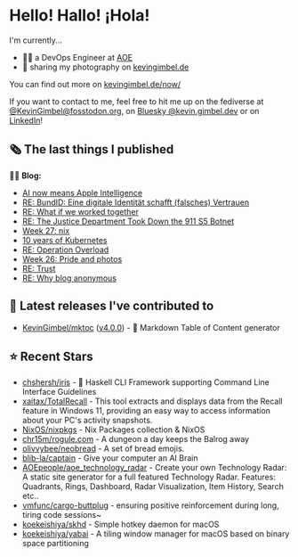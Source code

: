 # Hello! Hallo! ¡Hola!

I'm currently...
- 👨‍💻 a DevOps Engineer at [AOE](https://aoe.com)
- 📸 sharing my photography on [kevingimbel.de](https://kevingimbel.de/photography)

You can find out more on [kevingimbel.de/now/](https://kevingimbel.de/now/)

If you want to contact to me, feel free to hit me up on the fediverse at [@KevinGimbel@fosstodon.org](https://fosstodon.org/@KevinGimbel), on [Bluesky @kevin.gimbel.dev](https://bsky.app/profile/kevin.gimbel.dev) or on [LinkedIn](https://www.linkedin.com/in/kevingimbel/)!

## 🗞 The last things I published

🧑‍💻 **Blog:**

- [AI now means Apple Intelligence](https://kevingimbel.de/blog/2024/06/ai-now-means-apple-intelligence/)
- [RE: BundID: Eine digitale Identität schafft (falsches) Vertrauen](https://kevingimbel.de/blog/2024/06/re-bundid-eine-digitale-identitat-schafft-falsches-vertrauen/)
- [RE: What if we worked together](https://kevingimbel.de/blog/2024/06/re-what-if-we-worked-together/)
- [RE: The Justice Department Took Down the 911 S5 Botnet](https://kevingimbel.de/blog/2024/06/re-the-justice-department-took-down-the-911-s5-botnet/)
- [Week 27: nix](https://kevingimbel.de/blog/2024/06/week-27-nix/)
- [10 years of Kubernetes](https://kevingimbel.de/blog/2024/06/10-years-of-kubernetes/)
- [RE: Operation Overload](https://kevingimbel.de/blog/2024/06/re-operation-overload/)
- [Week 26: Pride and photos](https://kevingimbel.de/blog/2024/05/week-26-pride-and-photos/)
- [RE: Trust](https://kevingimbel.de/blog/2024/05/re-trust/)
- [RE: Why blog anonymous](https://kevingimbel.de/blog/2024/05/re-why-blog-anonymous/)

## 🔭 Latest releases I've contributed to

- [KevinGimbel/mktoc](https://github.com/KevinGimbel/mktoc) ([v4.0.0](https://github.com/KevinGimbel/mktoc/releases/tag/v4.0.0)) - 🦀 Markdown Table of Content generator

## ⭐ Recent Stars

- [chshersh/iris](https://github.com/chshersh/iris) - 🌈 Haskell CLI Framework supporting Command Line Interface Guidelines
- [xaitax/TotalRecall](https://github.com/xaitax/TotalRecall) - This tool extracts and displays data from the Recall feature in Windows 11, providing an easy way to access information about your PC&#39;s activity snapshots.
- [NixOS/nixpkgs](https://github.com/NixOS/nixpkgs) - Nix Packages collection &amp; NixOS
- [chr15m/rogule.com](https://github.com/chr15m/rogule.com) - A dungeon a day keeps the Balrog away
- [olivvybee/neobread](https://github.com/olivvybee/neobread) - A set of bread emojis.
- [blib-la/captain](https://github.com/blib-la/captain) - Give your computer an AI Brain
- [AOEpeople/aoe_technology_radar](https://github.com/AOEpeople/aoe_technology_radar) - Create your own Technology Radar: A static site generator for a full featured Technology Radar. Features: Quadrants, Rings, Dashboard, Radar Visualization, Item History, Search etc..
- [vmfunc/cargo-buttplug](https://github.com/vmfunc/cargo-buttplug) -  ensuring positive reinforcement during long, tiring code sessions~
- [koekeishiya/skhd](https://github.com/koekeishiya/skhd) -  Simple hotkey daemon for macOS
- [koekeishiya/yabai](https://github.com/koekeishiya/yabai) - A tiling window manager for macOS based on binary space partitioning

